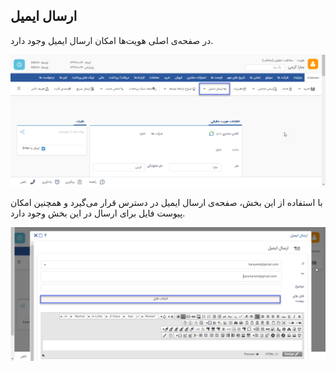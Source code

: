## ارسال ایمیل



در صفحه‌ی اصلی هویت‌ها امکان ارسال ایمیل وجود دارد.

![](ersal-email.jpg.png)

با استفاده از این بخش، صفحه‌ی ارسال ایمیل در دسترس قرار می‌گیرد و همچنین امکان پیوست فایل برای ارسال در این بخش وجود دارد.

![](ersal-email2.jpg.png)
